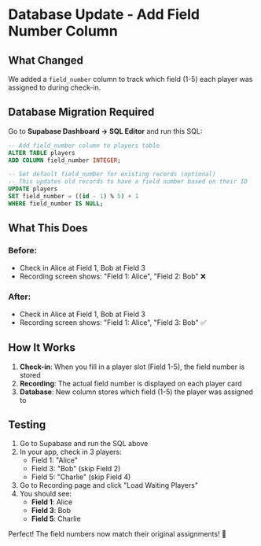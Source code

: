 # Database Update - Add Field Number Column

## What Changed
We added a `field_number` column to track which field (1-5) each player was assigned to during check-in.

## Database Migration Required

Go to **Supabase Dashboard → SQL Editor** and run this SQL:

```sql
-- Add field_number column to players table
ALTER TABLE players 
ADD COLUMN field_number INTEGER;

-- Set default field_number for existing records (optional)
-- This updates old records to have a field number based on their ID
UPDATE players 
SET field_number = ((id - 1) % 5) + 1 
WHERE field_number IS NULL;
```

## What This Does

### Before:
- Check in Alice at Field 1, Bob at Field 3
- Recording screen shows: "Field 1: Alice", "Field 2: Bob" ❌

### After:
- Check in Alice at Field 1, Bob at Field 3
- Recording screen shows: "Field 1: Alice", "Field 3: Bob" ✅

## How It Works

1. **Check-in**: When you fill in a player slot (Field 1-5), the field number is stored
2. **Recording**: The actual field number is displayed on each player card
3. **Database**: New column stores which field (1-5) the player was assigned to

## Testing

1. Go to Supabase and run the SQL above
2. In your app, check in 3 players:
   - Field 1: "Alice"
   - Field 3: "Bob" (skip Field 2)
   - Field 5: "Charlie" (skip Field 4)
3. Go to Recording page and click "Load Waiting Players"
4. You should see:
   - **Field 1**: Alice
   - **Field 3**: Bob
   - **Field 5**: Charlie

Perfect! The field numbers now match their original assignments! 🎯
